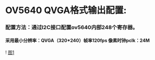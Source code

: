#  OV5640 QVGA格式输出配置:

### 配置方法：通过I2C接口配置ov5640内部248个寄存器。

#### 采用最小分辨率：QVGA（320*240）帧率120fps  像素时钟pclk：24M

! [图1]( https://github.com/Mr-JLD/MyPostIMG/blob/master/QVGA%20pclk.png?raw=true)



 